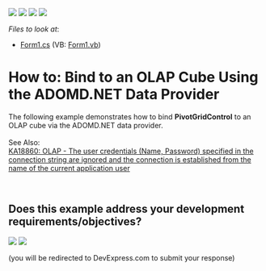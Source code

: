 <!-- default badges list -->
![](https://img.shields.io/endpoint?url=https://codecentral.devexpress.com/api/v1/VersionRange/128581591/13.1.4%2B)
[![](https://img.shields.io/badge/Open_in_DevExpress_Support_Center-FF7200?style=flat-square&logo=DevExpress&logoColor=white)](https://supportcenter.devexpress.com/ticket/details/E3705)
[![](https://img.shields.io/badge/📖_How_to_use_DevExpress_Examples-e9f6fc?style=flat-square)](https://docs.devexpress.com/GeneralInformation/403183)
[![](https://img.shields.io/badge/💬_Leave_Feedback-feecdd?style=flat-square)](#does-this-example-address-your-development-requirementsobjectives)
<!-- default badges end -->
<!-- default file list -->
*Files to look at*:

* [Form1.cs](./CS/XtraPivotGrid_ADOMD/Form1.cs) (VB: [Form1.vb](./VB/XtraPivotGrid_ADOMD/Form1.vb))
<!-- default file list end -->
# How to: Bind to an OLAP Cube Using the ADOMD.NET Data Provider


<p>The following example demonstrates how to bind <strong>PivotGridControl</strong> to an OLAP cube via the ADOMD.NET data provider.<br><br>See Also:<br><a href="https://www.devexpress.com/Support/Center/p/KA18860">KA18860: OLAP - The user credentials (Name, Password) specified in the connection string are ignored and the connection is established from the name of the current application user</a></p>

<br/>


<!-- feedback -->
## Does this example address your development requirements/objectives?

[<img src="https://www.devexpress.com/support/examples/i/yes-button.svg"/>](https://www.devexpress.com/support/examples/survey.xml?utm_source=github&utm_campaign=winforms-pivotgrid-bind-to-an-olap-cube-with-the-adomdnet-data-provider&~~~was_helpful=yes) [<img src="https://www.devexpress.com/support/examples/i/no-button.svg"/>](https://www.devexpress.com/support/examples/survey.xml?utm_source=github&utm_campaign=winforms-pivotgrid-bind-to-an-olap-cube-with-the-adomdnet-data-provider&~~~was_helpful=no)

(you will be redirected to DevExpress.com to submit your response)
<!-- feedback end -->
